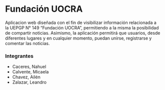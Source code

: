 # Fundación UOCRA
Aplicacion web diseñada con el fin de visibilizar información relacionada a la UEPGP N° 149 “Fundación UOCRA”, permitiendo a la misma la posibilidad de compartir noticias. Asimismo, la aplicación permitirá que usuarios, desde diferentes lugares y en cualquier momento, puedan unirse, registrarse y comentar las noticias.

### Integrantes
* Caceres, Nahuel
* Calvente, Micaela
* Chavez, Ailén
* Zalazar, Leandro
